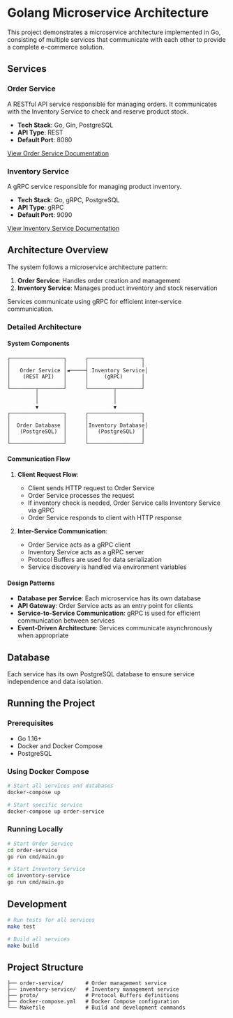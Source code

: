# Golang Microservice Architecture

This project demonstrates a microservice architecture implemented in Go, consisting of multiple services that communicate with each other to provide a complete e-commerce solution.

## Services

### Order Service

A RESTful API service responsible for managing orders. It communicates with the Inventory Service to check and reserve product stock.

- **Tech Stack**: Go, Gin, PostgreSQL
- **API Type**: REST
- **Default Port**: 8080

[View Order Service Documentation](./order-service/README.md)

### Inventory Service

A gRPC service responsible for managing product inventory.

- **Tech Stack**: Go, gRPC, PostgreSQL
- **API Type**: gRPC
- **Default Port**: 9090

[View Inventory Service Documentation](./inventory-service/README.md)

## Architecture Overview

The system follows a microservice architecture pattern:

1. **Order Service**: Handles order creation and management
2. **Inventory Service**: Manages product inventory and stock reservation

Services communicate using gRPC for efficient inter-service communication.

### Detailed Architecture

#### System Components

```
┌─────────────────┐      ┌─────────────────┐
│                 │      │                 │
│   Order Service │◄─────┤ Inventory Service│
│    (REST API)   │      │     (gRPC)      │
│                 │      │                 │
└────────┬────────┘      └────────┬────────┘
         │                        │         
         │                        │         
         ▼                        ▼         
┌─────────────────┐      ┌─────────────────┐
│                 │      │                 │
│  Order Database │      │Inventory Database│
│   (PostgreSQL)  │      │   (PostgreSQL)  │
│                 │      │                 │
└─────────────────┘      └─────────────────┘
```

#### Communication Flow

1. **Client Request Flow**:
   - Client sends HTTP request to Order Service
   - Order Service processes the request
   - If inventory check is needed, Order Service calls Inventory Service via gRPC
   - Order Service responds to client with HTTP response

2. **Inter-Service Communication**:
   - Order Service acts as a gRPC client
   - Inventory Service acts as a gRPC server
   - Protocol Buffers are used for data serialization
   - Service discovery is handled via environment variables

#### Design Patterns

- **Database per Service**: Each microservice has its own database
- **API Gateway**: Order Service acts as an entry point for clients
- **Service-to-Service Communication**: gRPC is used for efficient communication between services
- **Event-Driven Architecture**: Services communicate asynchronously when appropriate

## Database

Each service has its own PostgreSQL database to ensure service independence and data isolation.

## Running the Project

### Prerequisites

- Go 1.16+
- Docker and Docker Compose
- PostgreSQL

### Using Docker Compose

```bash
# Start all services and databases
docker-compose up

# Start specific service
docker-compose up order-service
```

### Running Locally

```bash
# Start Order Service
cd order-service
go run cmd/main.go

# Start Inventory Service
cd inventory-service
go run cmd/main.go
```

## Development

```bash
# Run tests for all services
make test

# Build all services
make build
```

## Project Structure

```
├── order-service/       # Order management service
├── inventory-service/   # Inventory management service
├── proto/               # Protocol Buffers definitions
├── docker-compose.yml   # Docker Compose configuration
└── Makefile             # Build and development commands
```